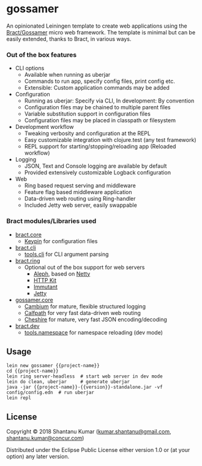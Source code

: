 # gossamer

An opinionated Leiningen template to create web applications using the [Bract/Gossamer](https://bract.github.io)
micro web framework. The template is minimal but can be easily extended, thanks to Bract, in various ways.


### Out of the box features

- CLI options
  - Available when running as uberjar
  - Commands to run app, specify config files, print config etc.
  - Extensible: Custom application commands may be added
- Configuration
  - Running as uberjar: Specify via CLI, In development: By convention
  - Configuration files may be chained to multiple parent files
  - Variable substitution support in configuration files
  - Configuration files may be placed in classpath or filesystem
- Development workflow
  - Tweaking verbosity and configuration at the REPL
  - Easy customizable integration with clojure.test (any test framework)
  - REPL support for starting/stopping/reloading app (Reloaded workflow)
- Logging
  - JSON, Text and Console logging are available by default
  - Provided extensively customizable Logback configuration
- Web
  - Ring based request serving and middleware
  - Feature flag based middleware application
  - Data-driven web routing using Ring-handler
  - Included Jetty web server, easily swappable


### Bract modules/Libraries used

- [bract.core](https://github.com/bract/bract.core)
  - [Keypin](https://github.com/kumarshantanu/keypin) for configuration files
- [bract.cli](https://github.com/bract/bract.cli)
  - [tools.cli](https://github.com/clojure/tools.cli) for CLI argument parsing
- [bract.ring](https://github.com/bract/bract.ring)
  - Optional out of the box support for web servers
    - [Aleph](http://aleph.io/), based on [Netty](https://netty.io/)
    - [HTTP Kit](http://www.http-kit.org/)
    - [Immutant](http://immutant.org/)
    - [Jetty](https://www.eclipse.org/jetty/)
- [gossamer.core](https://github.com/bract/gossamer.core)
  - [Cambium](https://cambium-clojure.github.io/) for mature, flexible structured logging
  - [Calfpath](https://github.com/kumarshantanu/calfpath) for very fast data-driven web routing
  - [Cheshire](https://github.com/dakrone/cheshire) for mature, very fast JSON encoding/decoding
- [bract.dev](https://github.com/bract/bract.dev)
  - [tools.namespace](https://github.com/clojure/tools.namespace) for namespace reloading (dev mode)


## Usage

```shell
lein new gossamer {{project-name}}
cd {{project-name}}
lein ring server-headless  # start web server in dev mode
lein do clean, uberjar     # generate uberjar
java -jar {{project-name}}-{{version}}-standalone.jar -vf config/config.edn  # run uberjar
lein repl
```


## License

Copyright © 2018 Shantanu Kumar (kumar.shantanu@gmail.com, shantanu.kumar@concur.com)

Distributed under the Eclipse Public License either version 1.0 or (at
your option) any later version.
